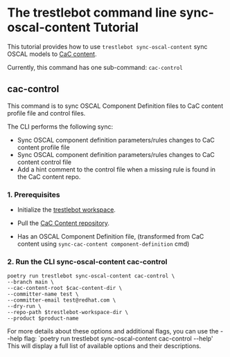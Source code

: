 # The trestlebot command line sync-oscal-content Tutorial

This tutorial provides how to use `trestlebot sync-oscal-content` sync OSCAL models to [CaC content](https://github.com/ComplianceAsCode/content).

Currently, this command has one sub-command: `cac-control`

## cac-control

This command is to sync OSCAL Component Definition files to CaC content profile file and control files.

The CLI performs the following sync:

- Sync OSCAL component definition parameters/rules changes to CaC content profile file
- Sync OSCAL component definition parameters/rules changes to CaC content control file
- Add a hint comment to the control file when a missing rule is found in the CaC content repo.

### 1. Prerequisites

- Initialize the [trestlebot workspace](../tutorials/github.md#3-initialize-trestlebot-workspace).

- Pull the [CaC Content repository](https://github.com/ComplianceAsCode/content).

- Has an OSCAL Component Definition file, (transformed from CaC content using `sync-cac-content component-definition` cmd)

### 2. Run the CLI sync-oscal-content cac-control
```shell
poetry run trestlebot sync-oscal-content cac-control \ 
--branch main \
--cac-content-root $cac-content-dir \
--committer-name test \
--committer-email test@redhat.com \
--dry-run \
--repo-path $trestlebot-workspace-dir \
--product $product-name
```

For more details about these options and additional flags, you can use the --help flag:
`poetry run trestlebot sync-oscal-content cac-control --help'
This will display a full list of available options and their descriptions.
